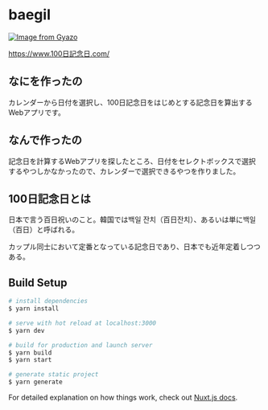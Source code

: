 # baegil

[![Image from Gyazo](https://i.gyazo.com/b7d0bffe2156e6b75f620d187e6f062b.png)](https://gyazo.com/b7d0bffe2156e6b75f620d187e6f062b)

https://www.100日記念日.com/

## なにを作ったの

カレンダーから日付を選択し、100日記念日をはじめとする記念日を算出するWebアプリです。

## なんで作ったの

記念日を計算するWebアプリを探したところ、日付をセレクトボックスで選択するやつしかなかったので、カレンダーで選択できるやつを作りました。

## 100日記念日とは

日本で言う百日祝いのこと。韓国では백일 잔치（百日잔치）、あるいは単に백일（百日）と呼ばれる。

カップル同士において定番となっている記念日であり、日本でも近年定着しつつある。

## Build Setup

```bash
# install dependencies
$ yarn install

# serve with hot reload at localhost:3000
$ yarn dev

# build for production and launch server
$ yarn build
$ yarn start

# generate static project
$ yarn generate
```

For detailed explanation on how things work, check out [Nuxt.js docs](https://nuxtjs.org).
